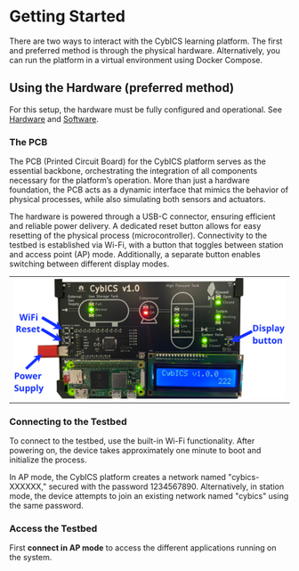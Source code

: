 # Getting Started
There are two ways to interact with the CybICS learning platform. The first and preferred method is through the physical hardware.
Alternatively, you can run the platform in a virtual environment using Docker Compose.

## Using the Hardware (preferred method)
For this setup, the hardware must be fully configured and operational.
See [Hardware](../hardware/README.md) and [Software](../software/README.md).

### The PCB
The PCB (Printed Circuit Board) for the CybICS platform serves as the essential backbone, orchestrating the integration of all components necessary for the platform’s operation.
More than just a hardware foundation, the PCB acts as a dynamic interface that mimics the behavior of physical processes, while also simulating both sensors and actuators. 

The hardware is powered through a USB-C connector, ensuring efficient and reliable power delivery.
A dedicated reset button allows for easy resetting of the physical process (microcontroller).
Connectivity to the testbed is established via Wi-Fi, with a button that toggles between station and access point (AP) mode.
Additionally, a separate button enables switching between different display modes.

<table align="center"><tr><td align="center" width="9999">
<img src="pics/cybics_description.png" width=99%></img>
</td></tr></table>

### Connecting to the Testbed
To connect to the testbed, use the built-in Wi-Fi functionality.
After powering on, the device takes approximately one minute to boot and initialize the process.

In AP mode, the CybICS platform creates a network named "cybics-XXXXXX," secured with the password 1234567890. 
Alternatively, in station mode, the device attempts to join an existing network named "cybics" using the same password.

### Access the Testbed
First **connect in AP mode** to access the different applications running on the system.


